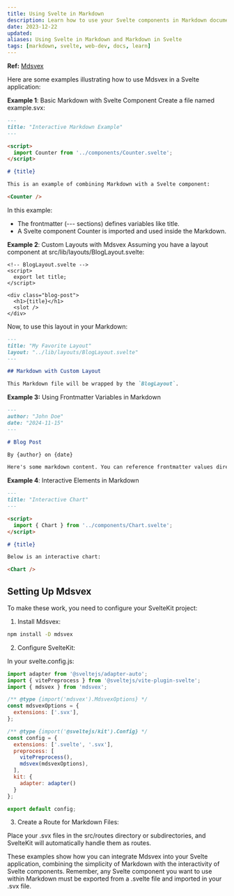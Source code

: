 ```yaml
---
title: Using Svelte in Markdown
description: Learn how to use your Svelte components in Markdown documents!
date: 2023-12-22
updated:
aliases: Using Svelte in Markdown and Markdown in Svelte
tags: [markdown, svelte, web-dev, docs, learn]
---
```

**Ref:** [Mdsvex](https://mdsvex.pngwn.io/docs#install-it)

Here are some examples illustrating how to use Mdsvex in a Svelte application:

**Example 1**: Basic Markdown with Svelte Component
Create a file named example.svx:

```markdown
---
title: "Interactive Markdown Example"
---

<script>
  import Counter from '../components/Counter.svelte';
</script>

# {title}

This is an example of combining Markdown with a Svelte component:

<Counter />
```

In this example:

- The frontmatter (--- sections) defines variables like title.
- A Svelte component Counter is imported and used inside the Markdown.

**Example 2**: Custom Layouts with Mdsvex
Assuming you have a layout component at src/lib/layouts/BlogLayout.svelte:
  
```svelte
<!-- BlogLayout.svelte -->
<script>
  export let title;
</script>

<div class="blog-post">
  <h1>{title}</h1>
  <slot />
</div>
```

Now, to use this layout in your Markdown:

```markdown
---
title: "My Favorite Layout"
layout: "../lib/layouts/BlogLayout.svelte"
---

## Markdown with Custom Layout

This Markdown file will be wrapped by the `BlogLayout`.
```

**Example 3:** Using Frontmatter Variables in Markdown

```markdown
---
author: "John Doe"
date: "2024-11-15"
---

# Blog Post

By {author} on {date}

Here's some markdown content. You can reference frontmatter values directly in the body.
```

**Example 4**: Interactive Elements in Markdown

```markdown
---
title: "Interactive Chart"
---

<script>
  import { Chart } from '../components/Chart.svelte';
</script>

# {title}

Below is an interactive chart:

<Chart />
```

## Setting Up Mdsvex

To make these work, you need to configure your SvelteKit project:

1. Install Mdsvex:

```bash
npm install -D mdsvex
```

2. Configure SvelteKit:

In your svelte.config.js:

```javascript
import adapter from '@sveltejs/adapter-auto';
import { vitePreprocess } from '@sveltejs/vite-plugin-svelte';
import { mdsvex } from 'mdsvex';

/** @type {import('mdsvex').MdsvexOptions} */
const mdsvexOptions = {
  extensions: ['.svx'],
};

/** @type {import('@sveltejs/kit').Config} */
const config = {
  extensions: ['.svelte', '.svx'],
  preprocess: [
    vitePreprocess(),
    mdsvex(mdsvexOptions),
  ],
  kit: {
    adapter: adapter()
  }
};

export default config;
```

3. Create a Route for Markdown Files:

Place your .svx files in the src/routes directory or subdirectories, and SvelteKit will automatically handle them as routes.

These examples show how you can integrate Mdsvex into your Svelte application, combining the simplicity of Markdown with the interactivity of Svelte components. Remember, any Svelte component you want to use within Markdown must be exported from a .svelte file and imported in your .svx file.
